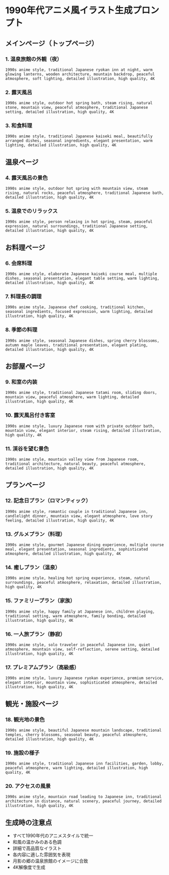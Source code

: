 # 1990年代アニメ風イラスト生成プロンプト

## メインページ（トップページ）

### 1. 温泉旅館の外観（夜）
```
1990s anime style, traditional Japanese ryokan inn at night, warm glowing lanterns, wooden architecture, mountain backdrop, peaceful atmosphere, soft lighting, detailed illustration, high quality, 4K
```

### 2. 露天風呂
```
1990s anime style, outdoor hot spring bath, steam rising, natural stone, mountain view, peaceful atmosphere, traditional Japanese setting, detailed illustration, high quality, 4K
```

### 3. 和食料理
```
1990s anime style, traditional Japanese kaiseki meal, beautifully arranged dishes, seasonal ingredients, elegant presentation, warm lighting, detailed illustration, high quality, 4K
```

## 温泉ページ

### 4. 露天風呂の景色
```
1990s anime style, outdoor hot spring with mountain view, steam rising, natural rocks, peaceful atmosphere, traditional Japanese bath, detailed illustration, high quality, 4K
```

### 5. 温泉でのリラックス
```
1990s anime style, person relaxing in hot spring, steam, peaceful expression, natural surroundings, traditional Japanese setting, detailed illustration, high quality, 4K
```

## お料理ページ

### 6. 会席料理
```
1990s anime style, elaborate Japanese kaiseki course meal, multiple dishes, seasonal presentation, elegant table setting, warm lighting, detailed illustration, high quality, 4K
```

### 7. 料理長の調理
```
1990s anime style, Japanese chef cooking, traditional kitchen, seasonal ingredients, focused expression, warm lighting, detailed illustration, high quality, 4K
```

### 8. 季節の料理
```
1990s anime style, seasonal Japanese dishes, spring cherry blossoms, autumn maple leaves, traditional presentation, elegant plating, detailed illustration, high quality, 4K
```

## お部屋ページ

### 9. 和室の内装
```
1990s anime style, traditional Japanese tatami room, sliding doors, mountain view, peaceful atmosphere, warm lighting, detailed illustration, high quality, 4K
```

### 10. 露天風呂付き客室
```
1990s anime style, luxury Japanese room with private outdoor bath, mountain view, elegant interior, steam rising, detailed illustration, high quality, 4K
```

### 11. 渓谷を望む景色
```
1990s anime style, mountain valley view from Japanese room, traditional architecture, natural beauty, peaceful atmosphere, detailed illustration, high quality, 4K
```

## プランページ

### 12. 記念日プラン（ロマンティック）
```
1990s anime style, romantic couple in traditional Japanese inn, candlelight dinner, mountain view, elegant atmosphere, love story feeling, detailed illustration, high quality, 4K
```

### 13. グルメプラン（料理）
```
1990s anime style, gourmet Japanese dining experience, multiple course meal, elegant presentation, seasonal ingredients, sophisticated atmosphere, detailed illustration, high quality, 4K
```

### 14. 癒しプラン（温泉）
```
1990s anime style, healing hot spring experience, steam, natural surroundings, peaceful atmosphere, relaxation, detailed illustration, high quality, 4K
```

### 15. ファミリープラン（家族）
```
1990s anime style, happy family at Japanese inn, children playing, traditional setting, warm atmosphere, family bonding, detailed illustration, high quality, 4K
```

### 16. 一人旅プラン（静寂）
```
1990s anime style, solo traveler in peaceful Japanese inn, quiet atmosphere, mountain view, self-reflection, serene setting, detailed illustration, high quality, 4K
```

### 17. プレミアムプラン（高級感）
```
1990s anime style, luxury Japanese ryokan experience, premium service, elegant interior, mountain view, sophisticated atmosphere, detailed illustration, high quality, 4K
```

## 観光・施設ページ

### 18. 観光地の景色
```
1990s anime style, beautiful Japanese mountain landscape, traditional temples, cherry blossoms, seasonal beauty, peaceful atmosphere, detailed illustration, high quality, 4K
```

### 19. 施設の様子
```
1990s anime style, traditional Japanese inn facilities, garden, lobby, peaceful atmosphere, warm lighting, detailed illustration, high quality, 4K
```

### 20. アクセスの風景
```
1990s anime style, mountain road leading to Japanese inn, traditional architecture in distance, natural scenery, peaceful journey, detailed illustration, high quality, 4K
```

## 生成時の注意点

- すべて1990年代のアニメスタイルで統一
- 和風の温かみのある色調
- 詳細で高品質なイラスト
- 各内容に適した雰囲気を表現
- 月影の郷の温泉旅館のイメージに合致
- 4K解像度で生成 
